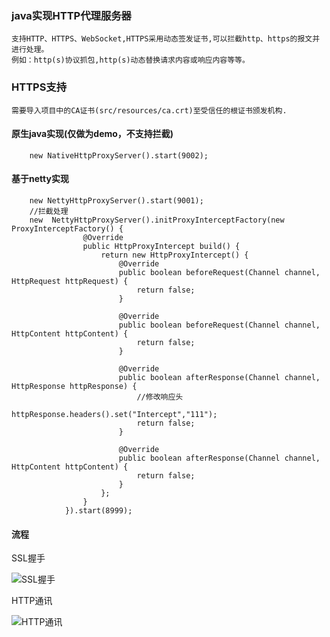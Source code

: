 ### java实现HTTP代理服务器
    支持HTTP、HTTPS、WebSocket,HTTPS采用动态签发证书,可以拦截http、https的报文并进行处理。
    例如：http(s)协议抓包,http(s)动态替换请求内容或响应内容等等。
### HTTPS支持
    需要导入项目中的CA证书(src/resources/ca.crt)至受信任的根证书颁发机构.
#### 原生java实现(仅做为demo，不支持拦截)
```
    new NativeHttpProxyServer().start(9002);
```
#### 基于netty实现
```
    new NettyHttpProxyServer().start(9001);
    //拦截处理
    new  NettyHttpProxyServer().initProxyInterceptFactory(new ProxyInterceptFactory() {
                @Override
                public HttpProxyIntercept build() {
                    return new HttpProxyIntercept() {
                        @Override
                        public boolean beforeRequest(Channel channel, HttpRequest httpRequest) {
                            return false;
                        }
    
                        @Override
                        public boolean beforeRequest(Channel channel, HttpContent httpContent) {
                            return false;
                        }
    
                        @Override
                        public boolean afterResponse(Channel channel, HttpResponse httpResponse) {
                            //修改响应头
                            httpResponse.headers().set("Intercept","111");
                            return false;
                        }
    
                        @Override
                        public boolean afterResponse(Channel channel, HttpContent httpContent) {
                            return false;
                        }
                    };
                }
            }).start(8999);
```

#### 流程
SSL握手

![SSL握手](https://sfault-image.b0.upaiyun.com/751/727/751727588-59ccbe3293bef_articlex)

HTTP通讯

![HTTP通讯](https://sfault-image.b0.upaiyun.com/114/487/1144878844-59ccbe42037b6_articlex)